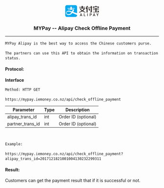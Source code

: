 
<p align="center"><img src="alipay.png">
<h3 align="center">MYPay -- Alipay Check Offline Payment</h3><hr>
</p>

```
MYPay Alipay is the best way to access the Chinese customers purse.

The partners can use this API to obtain the information on transaction status.
```

#### Protocol:

**Interface**

```
Method: HTTP GET

https://mypay.iemoney.co.nz/api/check_offline_payment

```

|Parameter	|Type 	|Description|
|-----------|-------|-----------|
|alipay_trans_id     |int |Order ID (optional)|
|partner_trans_id    |int |Order ID (optional)|

<br/>


```
Example:

https://mypay.iemoney.co.nz/api/check_offline_payment?alipay_trans_id=2017121821001004130232299311

```

#### Result:

Customers can get the payment result that if it is successful or not.


